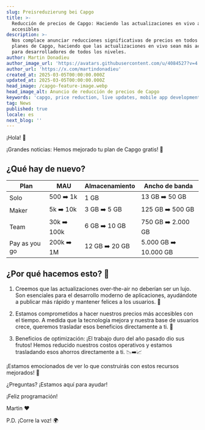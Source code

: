```yaml
---
slug: Preisreduzierung bei Capgo
title: >-
  Reducción de precios de Capgo: Haciendo las actualizaciones en vivo aún más
  accesibles
description: >-
  Nos complace anunciar reducciones significativas de precios en todos los
  planes de Capgo, haciendo que las actualizaciones en vivo sean más accesibles
  para desarrolladores de todos los niveles.
author: Martin Donadieu
author_image_url: 'https://avatars.githubusercontent.com/u/4084527?v=4'
author_url: 'https://x.com/martindonadieu'
created_at: 2025-03-05T00:00:00.000Z
updated_at: 2025-03-05T00:00:00.000Z
head_image: /capgo-feature-image.webp
head_image_alt: Anuncio de reducción de precios de Capgo
keywords: 'capgo, price reduction, live updates, mobile app development, capacitor'
tag: News
published: true
locale: es
next_blog: ''
---
```

¡Hola! 🎉

¡Grandes noticias: Hemos mejorado tu plan de Capgo gratis! 🚀

## ¿Qué hay de nuevo?

| Plan | MAU | Almacenamiento | Ancho de banda |
|------|-----|----------------|----------------|
| Solo | 500 ➡️ 1k | 1 GB | 13 GB ➡️ 50 GB |
| Maker | 5k ➡️ 10k | 3 GB ➡️ 5 GB | 125 GB ➡️ 500 GB |
| Team | 30k ➡️ 100k | 6 GB ➡️ 10 GB | 750 GB ➡️ 2.000 GB |
| Pay as you go | 200k ➡️ 1M | 12 GB ➡️ 20 GB | 5.000 GB ➡️ 10.000 GB |

## ¿Por qué hacemos esto? 🤔

1. Creemos que las actualizaciones over-the-air no deberían ser un lujo. Son esenciales para el desarrollo moderno de aplicaciones, ayudándote a publicar más rápido y mantener felices a los usuarios. 🚀

2. Estamos comprometidos a hacer nuestros precios más accesibles con el tiempo. A medida que la tecnología mejora y nuestra base de usuarios crece, queremos trasladar esos beneficios directamente a ti. 💖

3. Beneficios de optimización: ¡El trabajo duro del año pasado dio sus frutos! Hemos reducido nuestros costos operativos y estamos trasladando esos ahorros directamente a ti. 📉➡️📈

¡Estamos emocionados de ver lo que construirás con estos recursos mejorados! 🎉

¿Preguntas? ¡Estamos aquí para ayudar!

¡Feliz programación!

Martin ❤️

P.D. ¡Corre la voz! 🌍
